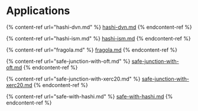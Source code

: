 # Applications

{% content-ref url="hashi-dvn.md" %}
[hashi-dvn.md](hashi-dvn.md)
{% endcontent-ref %}

{% content-ref url="hashi-ism.md" %}
[hashi-ism.md](hashi-ism.md)
{% endcontent-ref %}

{% content-ref url="fragola.md" %}
[fragola.md](fragola.md)
{% endcontent-ref %}

{% content-ref url="safe-junction-with-oft.md" %}
[safe-junction-with-oft.md](safe-junction-with-oft.md)
{% endcontent-ref %}

{% content-ref url="safe-junction-with-xerc20.md" %}
[safe-junction-with-xerc20.md](safe-junction-with-xerc20.md)
{% endcontent-ref %}

{% content-ref url="safe-with-hashi.md" %}
[safe-with-hashi.md](safe-with-hashi.md)
{% endcontent-ref %}
